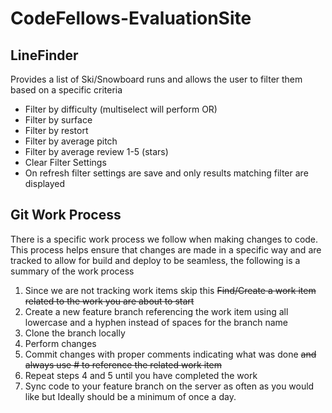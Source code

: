 # CodeFellows-EvaluationSite

## LineFinder
Provides a list of Ski/Snowboard runs and allows the user to filter them based on a specific criteria
* Filter by difficulty (multiselect will perform OR)
* Filter by surface
* Filter by restort
* Filter by average pitch
* Filter by average review 1-5 (stars)
* Clear Filter Settings 
* On refresh filter settings are save and only results matching filter are displayed



## Git Work Process
There is a specific work process we follow when making changes to code. This process helps ensure that changes are made in a specific way and are tracked to allow for build and deploy to be seamless, the following is a summary of the work process
1. Since we are not tracking work items skip this ~~Find/Create a work item related to the work you are about to start~~ 
2. Create a new feature branch referencing the work item using all lowercase and a hyphen instead of spaces for the branch name
3. Clone the branch locally
4. Perform changes
5. Commit changes with proper comments indicating what was done ~~and always use #<WorkItemNumber> to reference the related work item~~
6. Repeat steps 4 and 5 until you have completed the work
7. Sync code to your feature branch on the server as often as you would like but Ideally should be a minimum of once a day.
